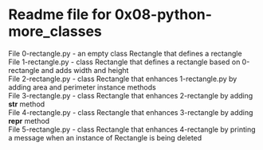 # Readme file for 0x08-python-more_classes

File 0-rectangle.py - an empty class Rectangle that defines a rectangle  
File 1-rectangle.py - class Rectangle that defines a rectangle based on 0-rectangle and adds width and height  
File 2-rectangle.py - class Rectangle that enhances 1-rectangle.py by adding area and perimeter instance methods   
File 3-rectangle.py - class Rectangle that enhances 2-rectangle by adding __str__ method  
File 4-rectangle.py - class Rectangle that enhances 3-rectangle by adding __repr__ method  
File 5-rectangle.py - class Rectangle that enhances 4-rectangle by printing a message when an instance of Rectangle is being deleted

